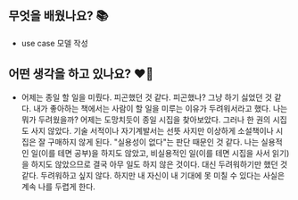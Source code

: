 ## 무엇을 배웠나요? 📚
- use case 모델 작성

## 어떤 생각을 하고 있나요? ❤️‍🔥
- 어제는 종일 할 일을 미뤘다. 피곤했던 것 같다. 피곤했나? 그냥 하기 싫었던 것 같다. 내가 좋아하는 책에서는 사람이 할 일을 미루는 이유가 두려워서라고 했다. 나는 뭐가 두려웠을까? 어제는 도망치듯이 종일 시집을 찾아보았다. 그러나 한 권의 시집도 사지 않았다. 기술 서적이나 자기계발서는 선뜻 사지만 이상하게 소설책이나 시집은 잘 구매하지 않게 된다. "실용성이 없다"는 판단 때문인 것 같다. 나는 실용적인 일(이를 테면 공부)을 하지도 않았고, 비실용적인 일(이를 테면 시집을 사서 읽기)을 하지도 않았으므로 결국 아무 일도 하지 않은 것이다. 대신 두려워하기만 했던 것 같다. 두려워하고 싶지 않다. 하지만 내 자신이 내 기대에 못 미칠 수 있다는 사실은 계속 나를 두렵게 한다.